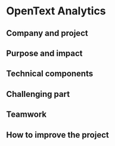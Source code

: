 # OpenText Analytics
## Company and project
## Purpose and impact
## Technical components
## Challenging part
## Teamwork
## How to improve the project
